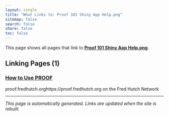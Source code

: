 ```yaml
---
layout: single
title: "What Links to: Proof 101 Shiny App Help.png"
sitemap: false
search: false
share: false
toc: false
---
```


This page shows all pages that link to **[Proof 101 Shiny App Help.png](/datademos/assets/proof_101_shiny_app_help.png)**.

## Linking Pages (1)

### [How to Use PROOF](/datademos/proof-how-to/)

proof.fredhutch.orghttps://proof.fredhutch.org on the Fred Hutch Network

---


*This page is automatically generated. Links are updated when the site is rebuilt.*
